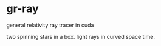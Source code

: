 gr-ray
======

general relativity ray tracer in cuda

two spinning stars in a box.
light rays in curved space time.